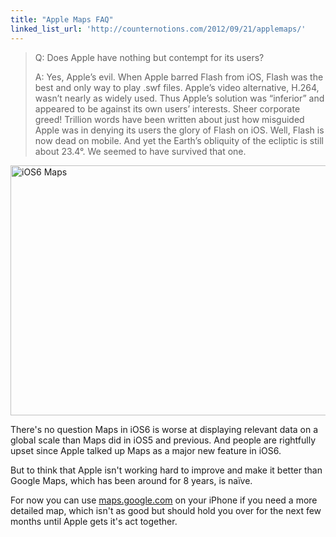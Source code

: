 ```yaml
---
title: "Apple Maps FAQ"
linked_list_url: 'http://counternotions.com/2012/09/21/applemaps/'
---
```

<blockquote><p>
  Q: Does Apple have nothing but contempt for its users?</p>
<p>  A: Yes, Apple’s evil. When Apple barred Flash from iOS, Flash was the best and only way to play .swf files. Apple’s video alternative, H.264, wasn’t nearly as widely used. Thus Apple’s solution was “inferior” and appeared to be against its own users’ interests. Sheer corporate greed! Trillion words have been written about just how misguided Apple was in denying its users the glory of Flash on iOS. Well, Flash is now dead on mobile. And yet the Earth’s obliquity of the ecliptic is still about 23.4°. We seemed to have survived that one.
</p></blockquote>
<p><img src="https://chrisenns.com/wp-content/uploads/2012/09/iOS6-Maps-600x400.jpg" alt="iOS6 Maps" title="iOS6 Maps" width="600" height="400" class="aligncenter size-large wp-image-20771" /></p>
<p>There's no question Maps in iOS6 is worse at displaying relevant data on a global scale than Maps did in iOS5 and previous. And people are rightfully upset since Apple talked up Maps as a major new feature in iOS6.</p>
<p>But to think that Apple isn't working hard to improve and make it better than Google Maps, which has been around for 8 years, is naïve.</p>
<p>For now you can use <a href="https://maps.google.com">maps.google.com</a> on your iPhone if you need a more detailed map, which isn't as good but should hold you over for the next few months until Apple gets it's act together.</p>
